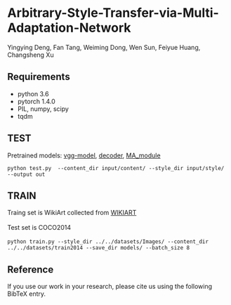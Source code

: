 # Arbitrary-Style-Transfer-via-Multi-Adaptation-Network
Yingying Deng, Fan Tang, Weiming Dong, Wen Sun, Feiyue Huang, Changsheng Xu

## Requirements
* python 3.6
* pytorch 1.4.0
* PIL, numpy, scipy
* tqdm  <br> 

## TEST 
Pretrained models: [vgg-model](https://drive.google.com/file/d/1kUUNROxNmDroDuWl22JDlbN3vJBNYFZy/view?usp=sharing),  [decoder](https://drive.google.com/file/d/1BinnwM5AmIcVubr16tPTqxMjUCE8iu5M/view?usp=sharing),  [MA_module](x)   <br> 
 
`
python test.py  --content_dir input/content/ --style_dir input/style/    --output out
`
## TRAIN  
Traing set is WikiArt collected from [WIKIART](https://www.wikiart.org/)  <br>  
Test set is COCO2014  <br>  
`
python train.py --style_dir ../../datasets/Images/ --content_dir ../../datasets/train2014 --save_dir models/ --batch_size 8
`
## Reference
If you use our work in your research, please cite us using the following BibTeX entry.
